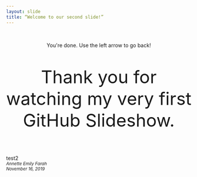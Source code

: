 ```yaml
---
layout: slide
title: “Welcome to our second slide!”
---
```


<br>
<p style="text-align:center;">You're done. Use the left arrow to go back!</p>
<p style="text-align:center;font-size:48px;">Thank you for watching my very first GitHub Slideshow.</p><br>
test2
<footer><small><em>Annette Emily Farah<br>
    November 16, 2019</em></small></footer>
